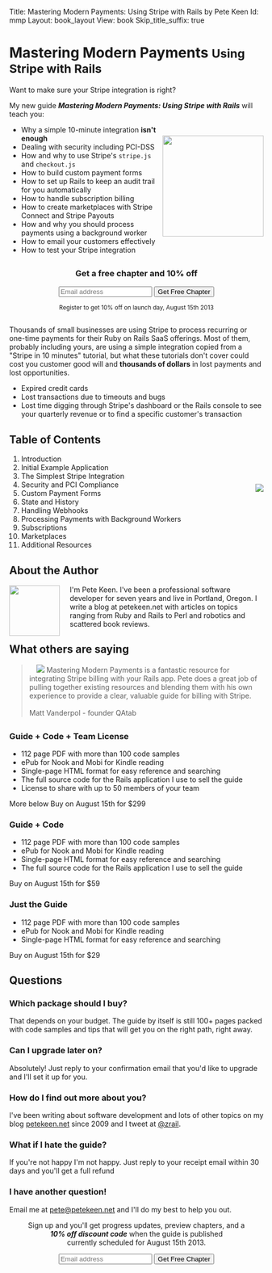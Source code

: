 Title: Mastering Modern Payments: Using Stripe with Rails by Pete Keen
Id: mmp
Layout: book_layout
View: book
Skip_title_suffix: true

<h1 class="book">Mastering Modern Payments <small>Using Stripe with Rails</small></h1>

<div class="question">Want to make sure your Stripe integration is right?</div>

My new guide <strong><em>Mastering Modern Payments: Using Stripe with Rails</em></strong> will teach you:

<div>
<img style="float: right; height: 200px; padding-top: 20px;" src="http://files.bugsplatcdn.com/files/3b437de8dd3500b8d649/book_stack-1.png" />

<ul>
<li>Why a simple 10-minute integration <strong>isn't enough</strong>
<li>Dealing with security including PCI-DSS
<li>How and why to use Stripe's <code>stripe.js</code> and <code>checkout.js</code>
<li>How to build custom payment forms
<li>How to set up Rails to keep an audit trail for you automatically
<li>How to handle subscription billing
<li>How to create marketplaces with Stripe Connect and Stripe Payouts
<li>How and why you should process payments using a background worker
<li>How to email your customers effectively
<li>How to test your Stripe integration
</ul>

<div class="well" style="margin-top: 2em; margin-bottom: 2em; text-align: center;">
<h3>Get a free chapter and 10% off</h3>
<form action="http://bugsplat.us6.list-manage.com/subscribe/post?u=4d4742d4ee66f8c62af747acb&amp;id=1920a1a25a" method="post" class="form form-big form-inline" target="_blank">
    <div class="input-append">
	<input type="email" class='text input-xlarge' value="" name="EMAIL" id="mce-EMAIL" placeholder="Email address">
	<input type="submit" value="Get Free Chapter" name="subscribe" id="mc-embedded-subscribe" class="btn btn-primary btn-large">
    </div>
</form>
<div><small>Register to get 10% off on launch day, August 15th 2013</small></div>
</div>

<p>
Thousands of small businesses are using Stripe to process recurring or one-time payments for their Ruby on Rails SaaS offerings. Most of them, probably including yours, are using a simple integration copied from a "Stripe in 10 minutes" tutorial, but what these tutorials don't cover could cost you customer good will and  <strong>thousands of dollars</strong> in lost payments and lost opportunities.</p>

* Expired credit cards
* Lost transactions due to timeouts and bugs
* Lost time digging through Stripe's dashboard or the Rails console to see your quarterly revenue or to find a specific customer's transaction

<div style="margin-top: 2em; margin-bottom: 2em">
<img style="float: right; margin-left: 20px; padding-top: 100px;" src="http://files.bugsplatcdn.com/files/a8dab64c9e6402ee7b16/stripe_rails.png">
<h2>Table of Contents</h2>
<ol>
<li>Introduction
<li>Initial Example Application
<li>The Simplest Stripe Integration
<li>Security and PCI Compliance
<li>Custom Payment Forms
<li>State and History
<li>Handling Webhooks
<li>Processing Payments with Background Workers
<li>Subscriptions
<li>Marketplaces
<li>Additional Resources
</ol>
</div>

<div style="margin-top: 2em; margin-bottom: 2em">
<h2>About the Author</h2>
<p>
<img class="thumbnail" src="http://files.bugsplatcdn.com/files/54919f94183b56488a1e/me-small.png" style="float:left; margin-right: 20px; height:100px;">
I'm Pete Keen. I've been a professional software developer for seven years and live in Portland, Oregon. I write a blog at petekeen.net with articles on topics ranging from Ruby and Rails to Perl and robotics and scattered book reviews.
</p>
</div>

<div style="margin-top: 2em; margin-bottom: 2em">
<h2>What others are saying</h2>
<blockquote>
<img class="thumbnail pull-right" src="http://files.bugsplatcdn.com/files/2a34b4be575a85bdf517/matt_vanderpol.jpg" style="margin-left: 1em;">
Mastering Modern Payments is a fantastic resource for integrating Stripe billing with your Rails app. Pete does a great job of pulling together existing resources and blending them with his own experience to provide a clear, valuable guide for billing with Stripe.
<br><br>
Matt Vanderpol - founder QAtab
</blockquote>
</div>

<div class="well">
<h3>Guide + Code + Team License</h3>
<ul class="archive-list">
<li><span class="mmp-icon"><i class="icon-edit"></i></span> 112 page PDF with more than 100 code samples
<li><span class="mmp-icon"><i class="icon-download-alt"></i></span> ePub for Nook and Mobi for Kindle reading
<li><span class="mmp-icon"><i class="icon-html5"></i></span> Single-page HTML format for easy reference and searching
<li><span class="mmp-icon"><i class="icon-code"></i></span> The full source code for the Rails application I use to sell the guide
<li><span class="mmp-icon"><i class="icon-group"></i></span> License to share with up to 50 members of your team
</ul>
<span class="pull-right date">More below <i class="icon-arrow-down"></i></span>
<a class="btn btn-large btn-success disabled">Buy on August 15th for $299</a>
</div>

<div class="well highlight">
<h3>Guide + Code</h3>
<ul class="archive-list">
<li><span class="mmp-icon"><i class="icon-edit"></i></span> 112 page PDF with more than 100 code samples
<li><span class="mmp-icon"><i class="icon-download-alt"></i></span> ePub for Nook and Mobi for Kindle reading
<li><span class="mmp-icon"><i class="icon-html5"></i></span> Single-page HTML format for easy reference and searching
<li><span class="mmp-icon"><i class="icon-code"></i></span> The full source code for the Rails application I use to sell the guide
</ul>
<a class="btn btn-large btn-success disabled">Buy on August 15th for $59</a>
</div>

<div class="well">
<h3>Just the Guide</h3>
<ul class="archive-list">
<li><span class="mmp-icon"><i class="icon-edit"></i></span> 112 page PDF with more than 100 code samples
<li><span class="mmp-icon"><i class="icon-download-alt"></i></span> ePub for Nook and Mobi for Kindle reading
<li><span class="mmp-icon"><i class="icon-html5"></i></span> Single-page HTML format for easy reference and searching
</ul>
<a class="btn btn-large btn-success disabled">Buy on August 15th for $29</a>
</div>

## Questions

### Which package should I buy?

That depends on your budget. The guide by itself is still 100+ pages packed with code samples and tips that will get you on the right path, right away.

### Can I upgrade later on?

Absolutely! Just reply to your confirmation email that you'd like to upgrade and I'll set it up for you.

### How do I find out more about you?

I've been writing about software development and lots of other topics on my blog <a href="http://www.petekeen.net">petekeen.net</a> since 2009 and I tweet at <a href="https://twitter.com/zrail">@zrail</a>.</p>

### What if I hate the guide?

If you're not happy I'm not happy. Just reply to your receipt email within 30 days and you'll get a full refund

### I have another question!

Email me at <a href="mailto:pete@petekeen.net">pete@petekeen.net</a> and I'll do my best to help you out.

<div class="well" style="text-align: center" id="signup">
<p>Sign up and you'll get progress updates, preview chapters, and a <br><em><strong>10% off discount code</strong></em> when the guide is published <br>currently scheduled for August 15th 2013.</p>

<form action="http://bugsplat.us6.list-manage.com/subscribe/post?u=4d4742d4ee66f8c62af747acb&amp;id=1920a1a25a" method="post" class="form form-big form-inline" target="_blank">
    <div class="input-append">
	<input type="email" class='text input-xlarge' value="" name="EMAIL" id="mce-EMAIL" placeholder="Email address">
	<input type="submit" value="Get Free Chapter" name="subscribe" id="mc-embedded-subscribe" class="btn btn-primary btn-large">
    </div>
</form>
</div>

